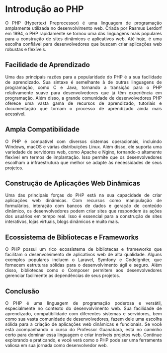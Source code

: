 # Introdução ao PHP
<p align="justify">O PHP (Hypertext Preprocessor) é uma linguagem de programação amplamente utilizada no desenvolvimento web. Criada por Rasmus Lerdorf em 1994, o PHP rapidamente se tornou uma das linguagens mais populares para a construção de sites dinâmicos e aplicativos web. Até hoje, é uma escolha confiável para desenvolvedores que buscam criar aplicações web robustas e flexíveis.
</p>

<h2>Facilidade de Aprendizado</h2>
<p align="justify">Uma das principais razões para a popularidade do PHP é a sua facilidade de aprendizado. Sua sintaxe é semelhante à de outras linguagens de programação, como C e Java, tornando a transição para o PHP relativamente suave para desenvolvedores que já têm experiência em programação. Além disso, a grande comunidade de desenvolvedores PHP oferece uma vasta gama de recursos de aprendizado, tutoriais e documentação que tornam o processo de aprendizado ainda mais acessível.
</p>

<h2>Ampla Compatibilidade</h2>
<p align="justify">O PHP é compatível com diversos sistemas operacionais, incluindo Windows, macOS e várias distribuições Linux. Além disso, ele suporta uma variedade de servidores web, como Apache e Nginx, tornando-o altamente flexível em termos de implantação. Isso permite que os desenvolvedores escolham a infraestrutura que melhor se adapte às necessidades de seus projetos.
</p>

<h2>Construção de Aplicações Web Dinâmicas</h2>
<p align="justify">Uma das principais forças do PHP está na sua capacidade de criar aplicações web dinâmicas. Com recursos como manipulação de formulários, interação com bancos de dados e geração de conteúdo dinâmico, os desenvolvedores podem criar sites que respondem às ações dos usuários em tempo real. Isso é essencial para a construção de sites interativos, lojas virtuais, blogs dinâmicos e muito mais.
</p>

<h2>Ecossistema de Bibliotecas e Frameworks</h2>
<p align="justify">O PHP possui um rico ecossistema de bibliotecas e frameworks que facilitam o desenvolvimento de aplicativos web de alta qualidade. Alguns exemplos populares incluem o Laravel, Symfony e CodeIgniter, que fornecem estruturas sólidas para o desenvolvimento ágil e seguro. Além disso, bibliotecas como o Composer permitem aos desenvolvedores gerenciar facilmente as dependências de seus projetos.
</p>

<h2>Conclusão</h2>
<p align="justify">O PHP é uma linguagem de programação poderosa e versátil, especialmente no contexto do desenvolvimento web. Sua facilidade de aprendizado, compatibilidade com diferentes sistemas e servidores, bem como sua vasta comunidade de desenvolvedores, fazem dele uma escolha sólida para a criação de aplicações web dinâmicas e funcionais. Se você está acompanhando o curso do Professor Guanabara, está no caminho certo para dominar essa linguagem e criar incríveis projetos web. Continue explorando e praticando, e você verá como o PHP pode ser uma ferramenta valiosa em sua jornada como desenvolvedor web.
</p>


